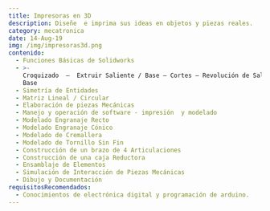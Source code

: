 ```yaml
---
title: Impresoras en 3D
description: Diseñe  e imprima sus ideas en objetos y piezas reales.
category: mecatronica
date: 14-Aug-19
img: /img/impresoras3d.png
contenido:
  - Funciones Básicas de Solidworks
  - >-
    Croquizado  –  Extruir Saliente / Base – Cortes – Revolución de Saliente /
    Base
  - Simetría de Entidades
  - Matriz Lineal / Circular
  - Elaboración de piezas Mecánicas
  - Manejo y operación de software - impresión  y modelado
  - Modelado Engranaje Recto
  - Modelado Engranaje Cónico
  - Modelado de Cremallera
  - Modelado de Tornillo Sin Fin
  - Construcción de un brazo de 4 Articulaciones
  - Construcción de una caja Reductora
  - Ensamblaje de Elementos
  - Simulación de Interacción de Piezas Mecánicas
  - Dibujo y Documentación
requisitosRecomendados:
  - Conocimientos de electrónica digital y programación de arduino.
---
```


